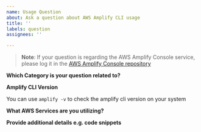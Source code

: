 ```yaml
---
name: Usage Question
about: Ask a question about AWS Amplify CLI usage
title: ''
labels: question
assignees: ''

---
```


>**Note**: If your question is regarding the AWS Amplify Console service, please log it in the 
[AWS Amplify Console repository](https://github.com/aws-amplify/amplify-console/issues)

**Which Category is your question related to?**



**Amplify CLI Version** 

You can use `amplify -v` to check the amplify cli version on your system



**What AWS Services are you utilizing?**



**Provide additional details e.g. code snippets**
